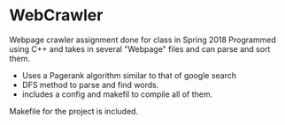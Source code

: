# WebCrawler
Webpage crawler assignment done for class in Spring 2018
Programmed using C++ and takes in several "Webpage" files and can parse and sort them.

* Uses a Pagerank algorithm similar to that of google search
* DFS method to parse and find words.
* includes a config and makefil to compile all of them.

Makefile for the project is included.
